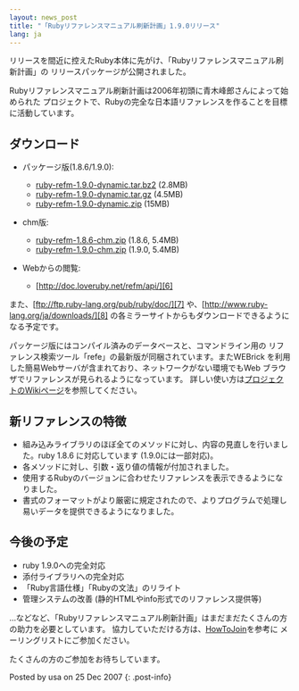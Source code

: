 ```yaml
---
layout: news_post
title: "「Rubyリファレンスマニュアル刷新計画」1.9.0リリース"
lang: ja
---
```


リリースを間近に控えたRuby本体に先がけ、「Rubyリファレンスマニュアル刷新計画」の リリースパッケージが公開されました。

Rubyリファレンスマニュアル刷新計画は2006年初頭に青木峰郎さんによって始められた
プロジェクトで、Rubyの完全な日本語リファレンスを作ることを目標に活動しています。

## ダウンロード

* パッケージ版(1.8.6/1.9.0):
  * [ruby-refm-1.9.0-dynamic.tar.bz2][1] (2.8MB)
  * [ruby-refm-1.9.0-dynamic.tar.gz][2] (4.5MB)
  * [ruby-refm-1.9.0-dynamic.zip][3] (15MB)

* chm版:
  * [ruby-refm-1.8.6-chm.zip][4] (1.8.6, 5.4MB)
  * [ruby-refm-1.9.0-chm.zip][5] (1.9.0, 5.4MB)

* Webからの閲覧:
  * [http://doc.loveruby.net/refm/api/][6]

また、[ftp://ftp.ruby-lang.org/pub/ruby/doc/][7]
や、[http://www.ruby-lang.org/ja/downloads/][8]
の各ミラーサイトからもダウンロードできるようになる予定です。

パッケージ版にはコンパイル済みのデータベースと、コマンドライン用の
リファレンス検索ツール「refe」の最新版が同梱されています。またWEBrick
を利用した簡易Webサーバが含まれており、ネットワークがない環境でもWeb ブラウザでリファレンスが見られるようになっています。
詳しい使い方は[プロジェクトのWikiページ][9]を参照してください。

## 新リファレンスの特徴

* 組み込みライブラリのほぼ全てのメソッドに対し、内容の見直しを行いました。ruby 1.8.6 に対応しています (1.9.0には一部対応)。
* 各メソッドに対し、引数・返り値の情報が付加されました。
* 使用するRubyのバージョンに合わせたリファレンスを表示できるようになりました。
* 書式のフォーマットがより厳密に規定されたので、よりプログラムで処理し易いデータを提供できるようになりました。

## 今後の予定

* ruby 1.9.0への完全対応
* 添付ライブラリへの完全対応
* 「Ruby言語仕様」「Rubyの文法」のリライト
* 管理システムの改善 (静的HTMLやinfo形式でのリファレンス提供等)

…などなど、「Rubyリファレンスマニュアル刷新計画」はまだまだたくさんの方の助力を必要としています。
協力していただける方は、[HowToJoin][10]を参考に メーリングリストにご参加ください。

たくさんの方のご参加をお待ちしています。

Posted by usa on 25 Dec 2007
{: .post-info}



[1]: http://www.ruby-lang.org/ja/man/archive/ruby-refm-1.9.0-dynamic.tar.bz2 
[2]: http://www.ruby-lang.org/ja/man/archive/ruby-refm-1.9.0-dynamic.tar.gz 
[3]: http://www.ruby-lang.org/ja/man/archive/ruby-refm-1.9.0-dynamic.zip 
[4]: http://www.ruby-lang.org/ja/man/archive/ruby-refm-1.8.6-chm.zip 
[5]: http://www.ruby-lang.org/ja/man/archive/ruby-refm-1.9.0-chm.zip 
[6]: http://doc.loveruby.net/refm/api/ 
[7]: ftp://ftp.ruby-lang.org/pub/ruby/doc/ 
[8]: http://www.ruby-lang.org/ja/downloads/ 
[9]: http://doc.loveruby.net/wiki/ReleasePackageHowTo.html 
[10]: http://doc.loveruby.net/wiki/HowToJoin.html 
